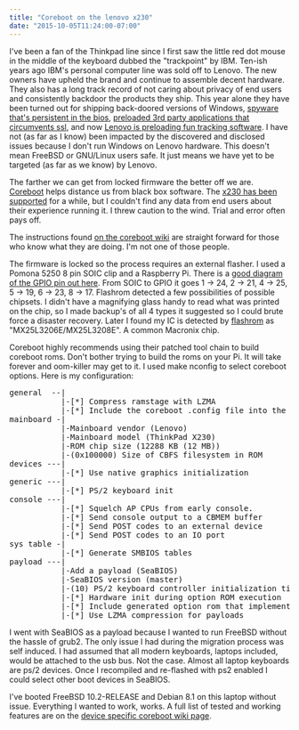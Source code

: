```yaml
---
title: "Coreboot on the lenovo x230"
date: "2015-10-05T11:24:00-07:00"
---
```


I've been a fan of the Thinkpad line since I first saw the little red dot mouse in the middle of the keyboard dubbed the "trackpoint" by IBM. Ten-ish years ago IBM's personal computer line was sold off to Lenovo. The new owners have upheld the brand and continue to assemble decent hardware. They also has a long track record of not caring about privacy of end users and consistently backdoor the products they ship. This year alone they have been turned out for shipping back-doored versions of Windows, [spyware that's persistent in the bios](http://www.v3.co.uk/v3-uk/news/2422015/lenovo-caught-installing-bloatware-again-with-windows-bios-backdoor), [preloaded 3rd party applications that circumvents ssl](http://www.forbes.com/sites/thomasbrewster/2015/02/19/superfish-need-to-know/), and now [Lenovo is preloading fun tracking software](http://www.computerworld.com/article/2984889/windows-pcs/lenovo-collects-usage-data-on-thinkpad-thinkcentre-and-thinkstation-pcs.html). I have not (as far as I know) been impacted by the discovered and disclosed issues because I don't run Windows on Lenovo hardware. This doesn't mean FreeBSD or GNU/Linux users safe. It just means we have yet to be targeted (as far as we know) by Lenovo.

The farther we can get from locked firmware the better off we are. [Coreboot](http://www.coreboot.org) helps distance us from black box software. The [x230 has been supported](http://review.coreboot.org/gitweb?p=coreboot.git;a=commit;h=e7e9502d46735e4f1aafd9b362d912070b9bb29d&utm_source=anzwix) for a while, but I couldn't find any data from end users about their experience running it. I threw caution to the wind. Trial and error often pays off.

The instructions found [on the coreboot wiki](http://www.coreboot.org/Board:lenovo/x230) are straight forward for those who know what they are doing. I'm not one of those people. 

The firmware is locked so the process requires an external flasher. I used a Pomona 5250 8 pin SOIC clip and a Raspberry Pi. There is a [good diagram of the GPIO pin out here](https://github.com/bibanon/Coreboot-ThinkPads/wiki/Hardware-Flashing-with-Raspberry-Pi). From SOIC to GPIO it goes 1 -> 24, 2 -> 21, 4 -> 25, 5 -> 19, 6 -> 23, 8 -> 17. Flashrom detected a few possibilities of possible chipsets. I didn't have a magnifying glass handy to read what was printed on the chip, so I made backup's of all 4 types it suggested so I could brute force a disaster recovery. Later I found my IC is detected by [flashrom](http://flashrom.org/Flashrom) as "MX25L3206E/MX25L3208E". A common Macronix chip.

Coreboot highly recommends using their patched tool chain to build coreboot roms. Don't bother trying to build the roms on your Pi. It will take forever and oom-killer may get to it. I used make nconfig to select coreboot options. Here is my configuration:

<pre>general  --|
           |-[*] Compress ramstage with LZMA
           |-[*] Include the coreboot .config file into the ROM image
mainboard -|
           |-Mainboard vendor (Lenovo)
           |-Mainboard model (ThinkPad X230)
           |-ROM chip size (12288 KB (12 MB))
           |-(0x100000) Size of CBFS filesystem in ROM
devices ---|
           |-[*] Use native graphics initialization
generic ---|
           |-[*] PS/2 keyboard init
console ---|
           |-[*] Squelch AP CPUs from early console.
           |-[*] Send console output to a CBMEM buffer
           |-[*] Send POST codes to an external device
           |-[*] Send POST codes to an IO port
sys table -|
           |-[*] Generate SMBIOS tables
payload ---|
           |-Add a payload (SeaBIOS)
           |-SeaBIOS version (master)
           |-(10) PS/2 keyboard controller initialization timeout (milliseconds)
           |-[*] Hardware init during option ROM execution
           |-[*] Include generated option rom that implements legacy VGA BIOS compatibility
           |-[*] Use LZMA compression for payloads</pre>

I went with SeaBIOS as a payload because I wanted to run FreeBSD without the hassle of grub2. The only issue I had during the migration process was self induced. I had assumed that all modern keyboards, laptops included, would be attached to the usb bus. Not the case. Almost all laptop keyboards are ps/2 devices. Once I recompiled and re-flashed with ps2 enabled I could select other boot devices in SeaBIOS.

I've booted FreeBSD 10.2-RELEASE and Debian 8.1 on this laptop without issue. Everything I wanted to work, works. A full list of tested and working features are on the [device specific coreboot wiki page](http://www.coreboot.org/Board:lenovo/x230).
